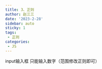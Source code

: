 ```yaml
---
title: 3、正则
author: 赵三三
date: '2023-2-28'
sidebar: auto
sticky: 1
tags:
 - 正则
categories:
 - JS
---
```


input输入框
只能输入数字（范围修改正则即可）